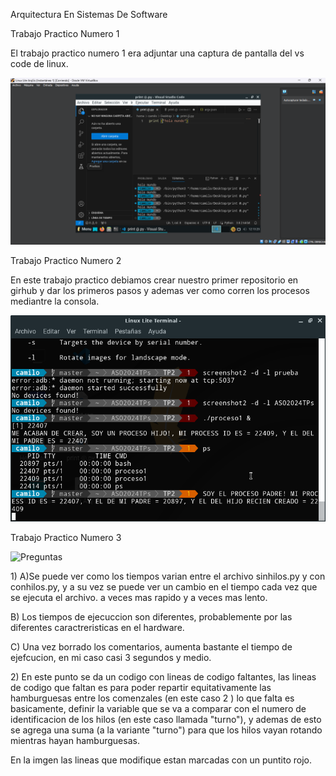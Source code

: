 
<html>
<head>
<meta charset="utf-8">
<p>Arquitectura En Sistemas De Software<p>
<p>Trabajo Practico Numero 1 </p>
  <p> El trabajo practico numero 1 era adjuntar una captura de pantalla del vs code de linux. </p>
<img src="/images/CapTP1.png" alt="Esta es la captura de pantalla del TP1" />
<p> Trabajo Practico Numero 2 </p>
   <p> En este trabajo practico debiamos crear nuestro primer repositorio en girhub y dar los primeros pasos y ademas ver como corren los procesos mediantre la consola.</p>
<img src="/images/CapTP2.png" alt="Imagen de los procesos corriendo" />
<p> Trabajo Practico Numero 3</p>
<img src="TP3/Trabajo práctico N3.pdf" alt="Preguntas" />
<p> 1) 
  A)Se puede ver como los tiempos varian entre el archivo sinhilos.py y con conhilos.py, y a su vez se puede ver un cambio en el tiempo cada vez que se ejecuta el archivo. a veces mas rapido y a veces mas lento. </p>
   <p>B) Los tiempos de ejecuccion son diferentes, probablemente por las diferentes caractreristicas en el hardware. </p>
   <p>C) Una vez borrado los comentarios, aumenta bastante el tiempo de ejefcucion, en mi caso casi 3 segundos y medio. </p>
<p>2) En este punto se da un codigo con lineas de codigo faltantes, las lineas de codigo que faltan es para poder repartir equitativamente las hamburguesas entre los comenzales (en este caso 2 ) lo que falta es basicamente, definir la variable que se va a comparar con el numero de identificacion de los hilos (en este caso llamada "turno"), y ademas de esto se agrega una suma (a la variante "turno") para que los hilos vayan rotando mientras hayan hamburguesas. </p>
<images src="images/CapTP3/" alt="Imagen de los cambios">
<p> En la imgen las lineas que modifique estan marcadas con un puntito rojo.</p>



